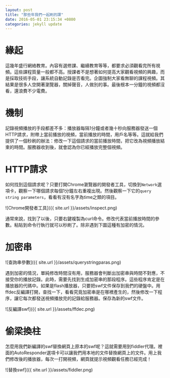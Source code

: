 ```yaml
---
layout: post
title: "那些年我們一起刷的課"
date: 2016-05-01 23:15:34 +0800
categories: jekyll update
---
```


# 緣起
這幾年盛行網絡教育。內容有選修課、繼續教育等等，都要求必須觀看完所有視頻。這些課程質量一般都不高。授課者不是想著如何提高大家觀看視頻的興趣，而是採取技術手段，讓系統自動記錄是否看完。企圖強制大家看無聊的課程視頻。其結果是很多人空開著瀏覽器，關掉聲音，人做別的事。最後根本一分鐘的視頻都沒看，還浪費不少電費。

# 機制
記錄視頻播放的手段都差不多：播放器每隔1分鐘或者幾十秒向服務器發送一個HTTP請求，附帶上當前播放的視頻，當前播放的時間，用戶名等等。這就給我們提供了一個秒刷的辦法：修改一下這個請求的當前播放時間，把它改為視頻播放結束的時間。服務器收到後，就會認為你已經播放完整個視頻。

# HTTP請求
如何找到這個請求呢？只要打開Chrome瀏覽器的開發者工具，切換到`Network`選項卡，觀察一下哪個請求每個1分鐘左右重複出現。然後觀察一下它的`query string parameters`，看看有沒有名字為time之類的項目。

![Chrome開發者工具]({{ site.url }}/assets/inspect.png)

通常來說，找到了以後，只要右鍵複製為curl命令。修改代表當前播放時間的參數。粘貼到命令行執行就可以秒刷了。除非遇到下圖這種有加密的情況。

# 加密串
![查詢串參數]({{ site.url }}/assets/querystringparas.png)

遇到加密的情況，單純修改時間沒有用，服務器會判斷出加密串與時間不對應，不接受你的播放記錄。此時，需要先找到生成加密串的那段程序。這些程序肯定是在播放器的代碼中。如果是flash播放器，只要把swf文件保存到我們的硬盤中。用ffdec反編譯打開，查找一下，看看究竟加密串是在哪裡產生的，然後修改一下程序，讓它每次都發送視頻播放完的記錄給服務器。保存為新的swf文件。

![反編譯swf]({{ site.url }}/assets/ffdec.png)

# 偷梁換柱
怎麼用我們新編譯的swf替換網頁上原本的swf呢？這就需要用到fiddler代理。裡面的AutoResponder選項卡可以讓我們用本地的文件替換網頁上的文件。用上我們修改後的播放器，每次一打開視頻，網頁就提示視頻觀看任務已經完成！

![替換swf]({{ site.url }}/assets/fiddler.png)
